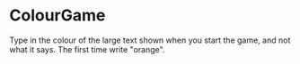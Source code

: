 # ColourGame
Type in the colour of the large text shown when you start the game, and not what it says. The first time write "orange".
